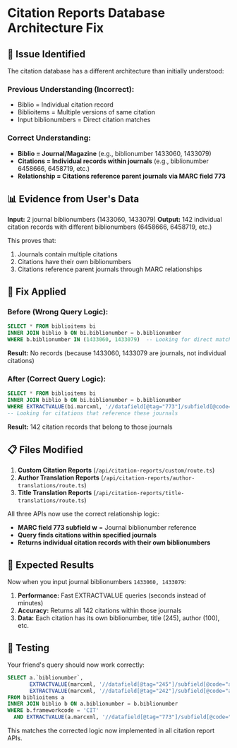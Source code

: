# Citation Reports Database Architecture Fix

## 🚨 **Issue Identified**

The citation database has a different architecture than initially understood:

### **Previous Understanding (Incorrect):**
- Biblio = Individual citation record
- Biblioitems = Multiple versions of same citation
- Input biblionumbers = Direct citation matches

### **Correct Understanding:**
- **Biblio = Journal/Magazine** (e.g., biblionumber 1433060, 1433079)
- **Citations = Individual records within journals** (e.g., biblionumber 6458666, 6458719, etc.)
- **Relationship = Citations reference parent journals via MARC field 773**

## 📊 **Evidence from User's Data**

**Input:** 2 journal biblionumbers (1433060, 1433079)
**Output:** 142 individual citation records with different biblionumbers (6458666, 6458719, etc.)

This proves that:
1. Journals contain multiple citations
2. Citations have their own biblionumbers  
3. Citations reference parent journals through MARC relationships

## 🔧 **Fix Applied**

### **Before (Wrong Query Logic):**
```sql
SELECT * FROM biblioitems bi
INNER JOIN biblio b ON bi.biblionumber = b.biblionumber
WHERE b.biblionumber IN (1433060, 1433079)  -- Looking for direct matches
```
**Result:** No records (because 1433060, 1433079 are journals, not individual citations)

### **After (Correct Query Logic):**
```sql
SELECT * FROM biblioitems bi
INNER JOIN biblio b ON bi.biblionumber = b.biblionumber
WHERE EXTRACTVALUE(bi.marcxml, '//datafield[@tag="773"]/subfield[@code="w"]') IN ('1433060', '1433079')
-- Looking for citations that reference these journals
```
**Result:** 142 citation records that belong to those journals

## 📋 **Files Modified**

1. **Custom Citation Reports** (`/api/citation-reports/custom/route.ts`)
2. **Author Translation Reports** (`/api/citation-reports/author-translations/route.ts`)  
3. **Title Translation Reports** (`/api/citation-reports/title-translations/route.ts`)

All three APIs now use the correct relationship logic:
- **MARC field 773 subfield w** = Journal biblionumber reference
- **Query finds citations within specified journals**
- **Returns individual citation records with their own biblionumbers**

## 🎯 **Expected Results**

Now when you input journal biblionumbers `1433060, 1433079`:
1. **Performance:** Fast EXTRACTVALUE queries (seconds instead of minutes)
2. **Accuracy:** Returns all 142 citations within those journals
3. **Data:** Each citation has its own biblionumber, title (245), author (100), etc.

## 🧪 **Testing**

Your friend's query should now work correctly:
```sql
SELECT a.`biblionumber`, 
       EXTRACTVALUE(marcxml, '//datafield[@tag="245"]/subfield[@code="a"]') AS title_245,
       EXTRACTVALUE(marcxml, '//datafield[@tag="242"]/subfield[@code="a"]') AS title_242
FROM biblioitems a
INNER JOIN biblio b ON a.biblionumber = b.biblionumber
WHERE b.frameworkcode = 'CIT'
  AND EXTRACTVALUE(a.marcxml, '//datafield[@tag="773"]/subfield[@code="w"]') IN ('1433060', '1433079')
```

This matches the corrected logic now implemented in all citation report APIs.
